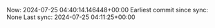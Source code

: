 Now: 2024-07-25 04:40:14.146448+00:00 Earliest commit since sync: None Last sync: 2024-07-25 04:11:25+00:00
